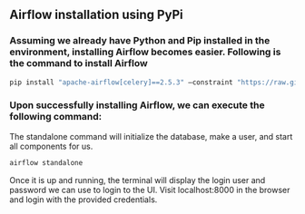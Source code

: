 ## Airflow installation using PyPi

### Assuming we already have Python and Pip installed in the environment, installing Airflow becomes easier. Following is the command to install Airflow
```bash
pip install "apache-airflow[celery]==2.5.3" –constraint "https://raw.githubusercontent.com/apache/airflow/constraints-2.5.3/constraints-3.7.txt"

```


### Upon successfully installing Airflow, we can execute the following command:
The standalone command will initialize the database, make a user, and start all components for us.
```bash
airflow standalone

```

Once it is up and running, the terminal will display the login user and password we can use to login to the UI. Visit localhost:8000 in the browser and login with the provided credentials.